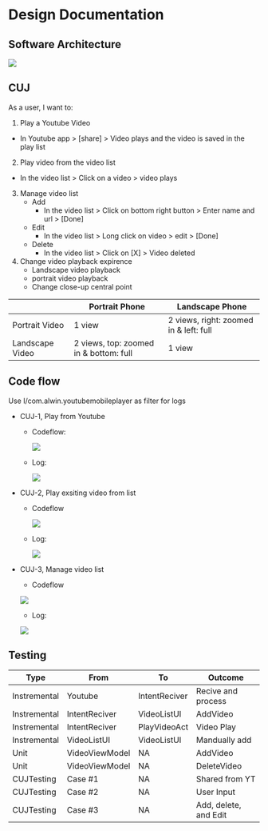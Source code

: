 # Design Documentation
## Software Architecture
![](https://user-images.githubusercontent.com/22556115/108646680-88c70880-746b-11eb-80fd-e3660ffa23e9.jpg)

## CUJ
As a user, I want to: 
1. Play a Youtube Video
  * In Youtube app > [share] > Video plays and the video is saved in the play list
2. Play video from the video list
  * In the video list > Click on a video > video plays
3. Manage video list
    * Add
      - In the video list > Click on bottom right button > Enter name and url > [Done]
    * Edit
      - In the video list > Long click on video > edit > [Done]
    * Delete
      - In the video list > Click on [X] > Video deleted
4. Change video playback expirence
    * Landscape video playback
    * portrait video playback
    * Change close-up central point
    
|               | Portrait Phone                         | Landscape Phone
--------------- | -------------------------------------  | ----------------
Portrait Video  | 1 view                                 | 2 views, right: zoomed in & left: full 
Landscape Video | 2 views, top: zoomed in & bottom: full | 1 view
    
  
## Code flow
Use I/com.alwin.youtubemobileplayer as filter for logs
- CUJ-1, Play from Youtube
  - Codeflow:
    
    ![](https://user-images.githubusercontent.com/22556115/108645799-d7bf6e80-7468-11eb-9299-fee8d15f4dba.jpg)
  - Log:
    
    ![](https://user-images.githubusercontent.com/22556115/107890884-36687380-6ed0-11eb-8ad1-e219de63a695.png)
- CUJ-2, Play exsiting video from list
  - Codeflow
    
    ![](https://user-images.githubusercontent.com/22556115/108645796-d68e4180-7468-11eb-85b6-45974c33a17a.jpg)
  - Log: 
    
    ![](https://user-images.githubusercontent.com/22556115/108646341-58cb3580-746a-11eb-9196-c8e3733dae2d.png)
- CUJ-3, Manage video list
  - Codeflow
  
  ![](https://user-images.githubusercontent.com/22556115/108645800-d7bf6e80-7468-11eb-9467-d23982c83120.jpg)
  - Log:
  
   ![](https://user-images.githubusercontent.com/22556115/107891365-0f5f7100-6ed3-11eb-827a-f70e3ed2fb2a.png)
   
   
## Testing 
| Type |           From       |  	To |  	Outcome
 --------------- | -------------------------------------  | ---------------- | --------
Instremental |	Youtube |	IntentReciver |	Recive and process		
Instremental |	IntentReciver |	VideoListUI |	AddVideo		
Instremental |	IntentReciver |	PlayVideoAct |	Video Play		
Instremental |	VideoListUI |	VideoListUI |	Mandually add		
Unit |	VideoViewModel |	NA |	AddVideo		
Unit |	VideoViewModel |	NA |	DeleteVideo		
CUJTesting |	Case #1 |	NA |	Shared from YT		
CUJTesting |	Case #2 |	NA |	User Input		
CUJTesting |	Case #3 |	NA |	Add, delete, and Edit		
					
